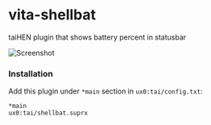 # vita-shellbat

taiHEN plugin that shows battery percent in statusbar

![Screenshot](https://github.com/nowrep/vita-shellbat/blob/master/doc/screenshot.jpg?raw=true)


### Installation

Add this plugin under `*main` section in `ux0:tai/config.txt`:

```
*main
ux0:tai/shellbat.suprx
```
